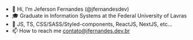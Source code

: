 - 👋 Hi, I’m Jeferson Fernandes (@jfernandesdev)
- 🎓 Graduate in Information Systems at the Federal University of Lavras
- 🚀 JS, TS, CSS/SASS/Styled-components, ReactJS, NextJS, etc...
- 📫 How to reach me contato@jfernandes.dev.br

 
